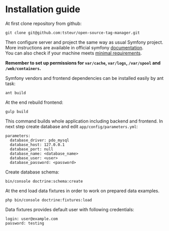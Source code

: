 # Installation guide

At first clone repository from github:
```
git clone git@github.com:tsteur/open-source-tag-manager.git
```

Then configure server and project the same way as usual Symfony project.
More instructions are available in official symfony [documentation](http://symfony.com/doc/current/book/installation.html).  
You can also check if your machine meets [minimal requirements](https://impono.org/docs/software-requirements/).

**Remember to set up permissions for `var/cache`, `var/logs`, `/var/spool` and `/web/containers`.**

Symfony vendors and frontend dependencies can be installed easily by ant task:
```
ant build
```

At the end rebuild frontend:
```
gulp build
```

This command builds whole application including backend and frontend.
In next step create database and edit `app/config/parameters.yml`:
```
parameters:
  database_driver: pdo_mysql
  database_host: 127.0.0.1
  database_port: null
  database_name: <database_name>
  database_user: <user>
  database_password: <password>
```

Create database schema:
```
bin/console doctrine:schema:create
```

At the end load data fixtures in order to work on prepared data examples.
```
php bin/console doctrine:fixtures:load
```

Data fixtures provides default user with following credentials:
```
login: user@example.com
password: testing
```
